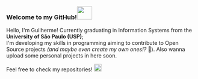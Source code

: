 <p>
<h3>Welcome to my GitHub!<img src="https://i.giphy.com/media/v1.Y2lkPTc5MGI3NjExajYyeHlkNmNsM3Z6M2VxdmE0YXV3M3U3a2gzZnNlN2RlcGY3czZjNiZlcD12MV9pbnRlcm5hbF9naWZfYnlfaWQmY3Q9cw/WcDcwi2QQ0N3g7qwFn/giphy.gif" width="40px" height="35px"></h3>
</p>

<p>
Hello, I'm Guilherme! Currently graduating in Information Systems from the <b>University of São Paulo (USP)</b>; <br>
I'm developing my skills in programming aiming to contribute to Open Source projects  <i>(and maybe even create my own ones!?</i> 👀). Also wanna upload some personal projects in here soon. </p>

Feel free to check my repositories!  <img src="https://i.giphy.com/media/v1.Y2lkPTc5MGI3NjExcm15Ymduc2cybjdhenBqaDQ2bHZkZnZ2OGIzbTl1c3N3ejF0dHpweiZlcD12MV9pbnRlcm5hbF9naWZfYnlfaWQmY3Q9cw/uuHWVVyQD4zNHc0XoH/giphy.gif" width="20px" height="20px">
